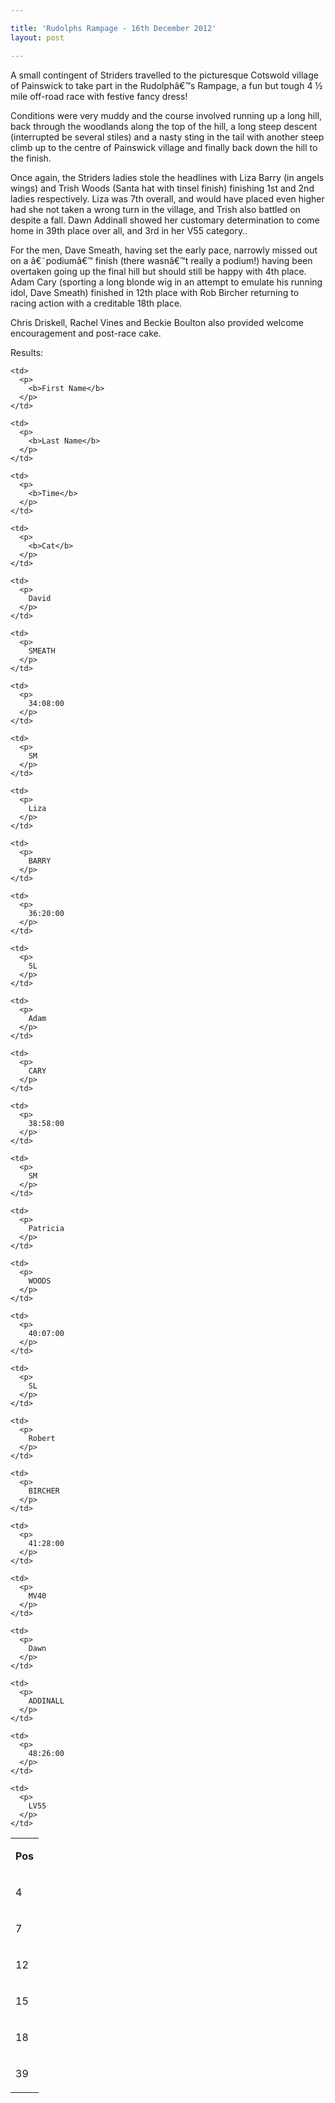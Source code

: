 ```yaml
---

title: 'Rudolphs Rampage - 16th December 2012'
layout: post

---
```

<p>A small contingent of Striders travelled to the picturesque Cotswold village of Painswick to take part in the Rudolphâ€™s Rampage, a fun but tough 4 ½ mile off-road race with festive fancy dress!</p>

Conditions were very muddy and the course involved running up a long hill, back through the woodlands along the top of the hill, a long steep descent (interrupted be several stiles) and a nasty sting in the tail with another steep climb up to the centre of Painswick village and finally back down the hill to the finish. 

Once again, the Striders ladies stole the headlines with Liza Barry (in angels wings) and Trish Woods (Santa hat with tinsel finish) finishing 1st and 2nd ladies respectively. Liza was 7th overall, and would have placed even higher had she not taken a wrong turn in the village, and Trish also battled on despite a fall. Dawn Addinall showed her customary determination to come home in 39th place over all, and 3rd in her V55 category.. 

For the men, Dave Smeath, having set the early pace, narrowly missed out on a â€˜podiumâ€™ finish (there wasnâ€™t really a podium!) having been overtaken going up the final hill but should still be happy with 4th place. Adam Cary (sporting a long blonde wig in an attempt to emulate his running idol, Dave Smeath) finished in 12th place with Rob Bircher returning to racing action with a creditable 18th place.

Chris Driskell, Rachel Vines and Beckie Boulton also provided welcome encouragement and post-race cake.

Results:</p> 

<table>
  <tr>
    <td>
      <p>
        <b>Pos</b>
      </p>
    </td>
    
    <td>
      <p>
        <b>First Name</b>
      </p>
    </td>
    
    <td>
      <p>
        <b>Last Name</b>
      </p>
    </td>
    
    <td>
      <p>
        <b>Time</b>
      </p>
    </td>
    
    <td>
      <p>
        <b>Cat</b>
      </p>
    </td>
  </tr>
  
  <tr>
    <td>
      <p>
        4
      </p>
    </td>
    
    <td>
      <p>
        David
      </p>
    </td>
    
    <td>
      <p>
        SMEATH
      </p>
    </td>
    
    <td>
      <p>
        34:08:00
      </p>
    </td>
    
    <td>
      <p>
        SM
      </p>
    </td>
  </tr>
  
  <tr>
    <td>
      <p>
        7
      </p>
    </td>
    
    <td>
      <p>
        Liza
      </p>
    </td>
    
    <td>
      <p>
        BARRY
      </p>
    </td>
    
    <td>
      <p>
        36:20:00
      </p>
    </td>
    
    <td>
      <p>
        SL
      </p>
    </td>
  </tr>
  
  <tr>
    <td>
      <p>
        12
      </p>
    </td>
    
    <td>
      <p>
        Adam
      </p>
    </td>
    
    <td>
      <p>
        CARY
      </p>
    </td>
    
    <td>
      <p>
        38:58:00
      </p>
    </td>
    
    <td>
      <p>
        SM
      </p>
    </td>
  </tr>
  
  <tr>
    <td>
      <p>
        15
      </p>
    </td>
    
    <td>
      <p>
        Patricia
      </p>
    </td>
    
    <td>
      <p>
        WOODS
      </p>
    </td>
    
    <td>
      <p>
        40:07:00
      </p>
    </td>
    
    <td>
      <p>
        SL
      </p>
    </td>
  </tr>
  
  <tr>
    <td>
      <p>
        18
      </p>
    </td>
    
    <td>
      <p>
        Robert
      </p>
    </td>
    
    <td>
      <p>
        BIRCHER
      </p>
    </td>
    
    <td>
      <p>
        41:28:00
      </p>
    </td>
    
    <td>
      <p>
        MV40
      </p>
    </td>
  </tr>
  
  <tr>
    <td>
      <p>
        39
      </p>
    </td>
    
    <td>
      <p>
        Dawn
      </p>
    </td>
    
    <td>
      <p>
        ADDINALL
      </p>
    </td>
    
    <td>
      <p>
        48:26:00
      </p>
    </td>
    
    <td>
      <p>
        LV55
      </p>
    </td>
  </tr>
</table>
